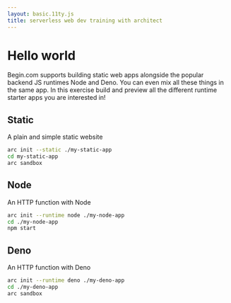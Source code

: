 ```yaml
---
layout: basic.11ty.js
title: serverless web dev training with architect
---
```


# Hello world 

Begin.com supports building static web apps alongside the popular backend JS runtimes Node and Deno. You can even mix all these things in the same app. In this exercise build and preview all the different runtime starter apps you are interested in!

## Static

A plain and simple static website

```bash
arc init --static ./my-static-app 
cd my-static-app
arc sandbox
```

## Node

An HTTP function with Node

```bash
arc init --runtime node ./my-node-app 
cd ./my-node-app
npm start
```

## Deno

An HTTP function with Deno

```bash
arc init --runtime deno ./my-deno-app 
cd ./my-deno-app
arc sandbox
```

<!--
## Ruby

An HTTP function with Ruby

```bash
arc init --runtime ruby ./my-ruby-app 
cd ./my-ruby-app
arc sandbox
```

## Python 

An HTTP function with Python

```bash
arc init --runtime python ./mypy 
cd ./mypy
arc sandbox
```

-->
